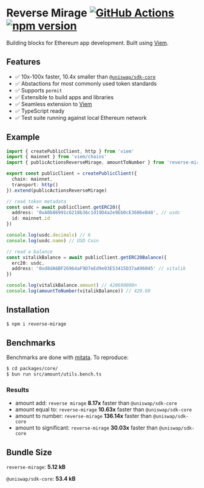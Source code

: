 # Reverse Mirage [![GitHub Actions][gha-badge]][gha] [![npm version][npm-badge]][npm]

[gha]: https://github.com/kyscott18/reverse-mirage/actions
[gha-badge]: https://github.com/kyscott18/reverse-mirage/actions/workflows/main.yml/badge.svg
[npm]: https://www.npmjs.com/package/reverse-mirage/v/latest
[npm-badge]: https://img.shields.io/npm/v/reverse-mirage/latest.svg

Building blocks for Ethereum app development. Built using [Viem](https://viem.sh).

## Features

- ✅ 10x-100x faster, 10.4x smaller than [`@uniswap/sdk-core`](https://github.com/uniswap/sdk-core)
- ✅ Abstactions for most commonly used token standards
- ✅ Supports `permit`
- ✅ Extensible to build apps and libraries
- ✅ Seamless extension to [Viem](https://github.com/wagmi-dev/viem)
- ✅ TypeScript ready
- ✅ Test suite running against local Ethereum network

## Example

```ts
import { createPublicClient, http } from 'viem'
import { mainnet } from 'viem/chains'
import { publicActionsReverseMirage, amountToNumber } from 'reverse-mirage'

export const publicClient = createPublicClient({
  chain: mainnet,
  transport: http()
}).extend(publicActionsReverseMirage)

// read token metadata
const usdc = await publicClient.getERC20({
  address: '0xA0b86991c6218b36c1d19D4a2e9Eb0cE3606eB48', // usdc
  id: mainnet.id
})

console.log(usdc.decimals) // 6
console.log(usdc.name) // USD Coin

// read a balance
const vitalikBalance = await publicClient.getERC20Balance({
  erc20: usdc,
  address: '0xd8dA6BF26964aF9D7eEd9e03E53415D37aA96045' // vitalik
})

console.log(vitalikBalance.amount) // 420690000n
console.log(amountToNumber(vitalikBalance)) // 420.69
```

## Installation

```sh
$ npm i reverse-mirage
```

## Benchmarks

Benchmarks are done with [mitata](https://github.com/evanwashere/mitata). To reproduce: 

```sh
$ cd packages/core/
$ bun run src/amount/utils.bench.ts
```

### Results

* amount add: `reverse mirage` **8.17x** faster than `@uniswap/sdk-core`
* amount equal to: `reverse-mirage` **10.63x** faster than `@uniswap/sdk-core`
* amount to number: `reverse-mirage` **136.14x** faster than `@uniswap/sdk-core`
* amount to significant: `reverse-mirage` **30.03x** faster than `@uniswap/sdk-core`

## Bundle Size

`reverse-mirage`: **5.12 kB**

`@uniswap/sdk-core`: **53.4 kB**
